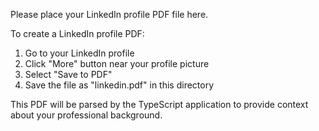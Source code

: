 Please place your LinkedIn profile PDF file here.

To create a LinkedIn profile PDF:
1. Go to your LinkedIn profile
2. Click "More" button near your profile picture
3. Select "Save to PDF"
4. Save the file as "linkedin.pdf" in this directory

This PDF will be parsed by the TypeScript application to provide context about your professional background.
